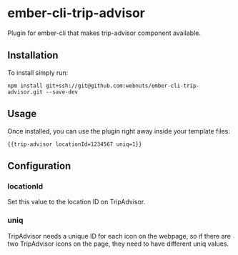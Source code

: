 # ember-cli-trip-advisor

Plugin for ember-cli that makes trip-advisor component available.

## Installation

To install simply run:

```
npm install git+ssh://git@github.com:webnuts/ember-cli-trip-advisor.git --save-dev
```

## Usage

Once installed, you can use the plugin right away inside your template files:

```
{{trip-advisor locationId=1234567 uniq=1}}
```

## Configuration

### locationId

Set this value to the location ID on TripAdvisor.

### uniq

TripAdvisor needs a unique ID for each icon on the webpage, so if there are two TripAdvisor icons on the page, they need to have different uniq values.